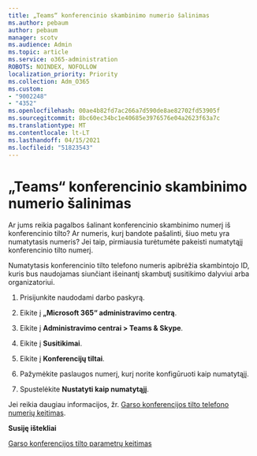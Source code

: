 ```yaml
---
title: „Teams“ konferencinio skambinimo numerio šalinimas
ms.author: pebaum
author: pebaum
manager: scotv
ms.audience: Admin
ms.topic: article
ms.service: o365-administration
ROBOTS: NOINDEX, NOFOLLOW
localization_priority: Priority
ms.collection: Adm_O365
ms.custom:
- "9002248"
- "4352"
ms.openlocfilehash: 00ae4b82fd7ac266a7d590de8ae82702fd53905f
ms.sourcegitcommit: 8bc60ec34bc1e40685e3976576e04a2623f63a7c
ms.translationtype: MT
ms.contentlocale: lt-LT
ms.lasthandoff: 04/15/2021
ms.locfileid: "51823543"
---
```

# <a name="teams-dial-in-conferencing-number-removal"></a>„Teams“ konferencinio skambinimo numerio šalinimas

Ar jums reikia pagalbos šalinant konferencinio skambinimo numerį iš konferencinio tilto? Ar numeris, kurį bandote pašalinti, šiuo metu yra numatytasis numeris? Jei taip, pirmiausia turėtumėte pakeisti numatytąjį konferencinio tilto numerį.

Numatytasis konferencinio tilto telefono numeris apibrėžia skambintojo ID, kuris bus naudojamas siunčiant išeinantį skambutį susitikimo dalyviui arba organizatoriui.

1. Prisijunkite naudodami darbo paskyrą.

2. Eikite į **„Microsoft 365“ administravimo centrą**.

3. Eikite į **Administravimo centrai > Teams & Skype**.

4. Eikite į **Susitikimai**.

5. Eikite į **Konferencijų tiltai**.

6. Pažymėkite paslaugos numerį, kurį norite konfigūruoti kaip numatytąjį.

7. Spustelėkite **Nustatyti kaip numatytąjį**.

Jei reikia daugiau informacijos, žr. [Garso konferencijos tilto telefono numerių keitimas](https://docs.microsoft.com/microsoftteams/change-the-phone-numbers-on-your-audio-conferencing-bridge).

**Susiję ištekliai**

[Garso konferencijos tilto parametrų keitimas](https://docs.microsoft.com/microsoftteams/change-the-settings-for-an-audio-conferencing-bridge)
